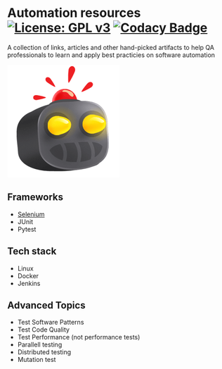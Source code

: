 # Automation resources [![License: GPL v3](https://img.shields.io/badge/License-GPLv3-blue.svg)](https://www.gnu.org/licenses/gpl-3.0) [![Codacy Badge](https://api.codacy.com/project/badge/Grade/cb911d602af6436a9fa5073616aa7815)](https://www.codacy.com/manual/edumco/automation-resources?utm_source=github.com&amp;utm_medium=referral&amp;utm_content=edumco/automation-resources&amp;utm_campaign=Badge_Grade)

A collection of links, articles and other hand-picked artifacts to help QA professionals to learn and apply best practicies on software automation

![Robot icon](https://github.com/edumco/automation-resources/raw/master/icon.png)

## Frameworks

- [Selenium](https://github.com/edumco/automation-resources/tree/master/selenium)
- JUnit
- Pytest

## Tech stack

- Linux
- Docker
- Jenkins

## Advanced Topics

- Test Software Patterns
- Test Code Quality
- Test Performance (not performance tests)
- Parallell testing
- Distributed testing
- Mutation test

